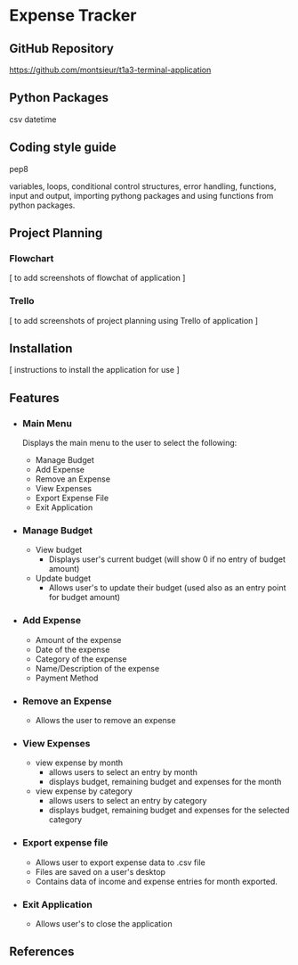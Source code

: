 # Expense Tracker

## GitHub Repository
https://github.com/montsieur/t1a3-terminal-application

## Python Packages

csv
datetime

## Coding style guide

pep8

variables, loops, conditional control structures, error handling, functions, input and output, importing pythong packages and using functions from python packages.

## Project Planning

### Flowchart

[ to add screenshots of flowchat of application ]

### Trello

[ to add screenshots of project planning using Trello of application ]

## Installation

[ instructions to install the application for use ]

## Features

- ### Main Menu
    Displays the main menu to the user to select the following:

    - Manage Budget
    - Add Expense
    - Remove an Expense
    - View Expenses
    - Export Expense File
    - Exit Application

- ### Manage Budget

    - View budget
        - Displays user's current budget (will show 0 if no entry of budget amount)
    - Update budget
        - Allows user's to update their budget (used also as an entry point for budget amount)

- ### Add Expense

    - Amount of the expense
    - Date of the expense
    - Category of the expense
    - Name/Description of the expense
    - Payment Method

- ### Remove an Expense

    - Allows the user to remove an expense

- ### View Expenses

    - view expense by month
        - allows users to select an entry by month
        - displays budget, remaining budget and expenses for the month
    - view expense by category
        - allows users to select an entry by category
        - displays budget, remaining budget and expenses for the selected category

- ### Export expense file

    - Allows user to export expense data to .csv file
    - Files are saved on a user's desktop
    - Contains data of income and expense entries for month exported.

- ### Exit Application

    - Allows user's to close the application

## References